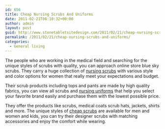 ```yaml
---
id: 656
title: Cheap Nursing Scrubs And Uniforms
date: 2011-02-21T06:10:32+00:00
author: admin
layout: post
guid: http://www.stonetabletsitedesign.com/2011/02/21/cheap-nursing-scrubs-and-uniforms/
permalink: /2011/02/21/cheap-nursing-scrubs-and-uniforms/
categories:
  - General living
---
```

The people who are working in the medical field and searching for the unique styles of scrubs with quality, you can approach online store blue sky scrubs. They carry a huge collection of [nursing scrubs](http://www.blueskyscrubs.com/categories/Scrubs/Scrubs-for-Women/) with various style and color options for women that really meet your expectations and budget. 

Their scrub products including tops and pants are made by high quality fabrics, you can view all scrubs and [nursing uniforms](http://www.blueskyscrubs.com/categories/Scrubs/Scrubs-for-Women/Original-Scrubs) that help you select your favorite brand easily and purchase them with the lowest possible price.

They offer the products like scrubs, medical coats scrub hats, jackets, shirts and more. The unique styles of [cheap scrubs](http://www.blueskyscrubs.com/) are available for men and women and kids, you can try their designer scrubs with matching accessories and enjoy the comfort while wearing.